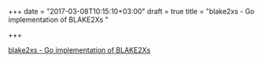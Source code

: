 +++
date = "2017-03-08T10:15:10+03:00"
draft = true
title = "blake2xs - Go implementation of BLAKE2Xs "

+++

<p><a href="https://t.co/Yf1FgjNYV9">blake2xs - Go implementation of BLAKE2Xs </a></p>
